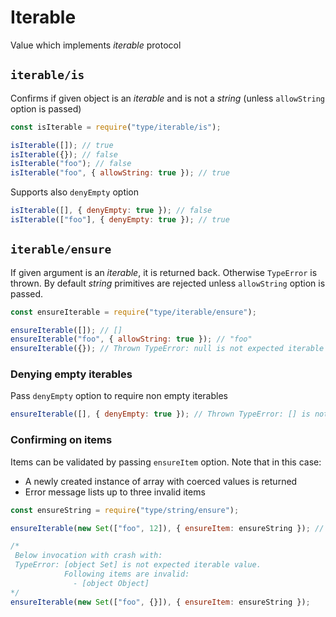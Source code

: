 # Iterable

Value which implements _iterable_ protocol






















































<extoc></extoc>

## `iterable/is`

Confirms if given object is an _iterable_ and is not a _string_ (unless `allowString` option is passed)

```javascript
const isIterable = require("type/iterable/is");

isIterable([]); // true
isIterable({}); // false
isIterable("foo"); // false
isIterable("foo", { allowString: true }); // true
```

Supports also `denyEmpty` option

```javascript
isIterable([], { denyEmpty: true }); // false
isIterable(["foo"], { denyEmpty: true }); // true
```

## `iterable/ensure`

If given argument is an _iterable_, it is returned back. Otherwise `TypeError` is thrown.
By default _string_ primitives are rejected unless `allowString` option is passed.

```javascript
const ensureIterable = require("type/iterable/ensure");

ensureIterable([]); // []
ensureIterable("foo", { allowString: true }); // "foo"
ensureIterable({}); // Thrown TypeError: null is not expected iterable
```

### Denying empty iterables

Pass `denyEmpty` option to require non empty iterables

```javascript
ensureIterable([], { denyEmpty: true }); // Thrown TypeError: [] is not expected iterable
```

### Confirming on items

Items can be validated by passing `ensureItem` option. Note that in this case:

- A newly created instance of array with coerced values is returned
- Error message lists up to three invalid items

```javascript
const ensureString = require("type/string/ensure");

ensureIterable(new Set(["foo", 12]), { ensureItem: ensureString }); // ["foo", "12"]

/*
 Below invocation with crash with:
 TypeError: [object Set] is not expected iterable value.
            Following items are invalid:
              - [object Object]
*/
ensureIterable(new Set(["foo", {}]), { ensureItem: ensureString });
```
